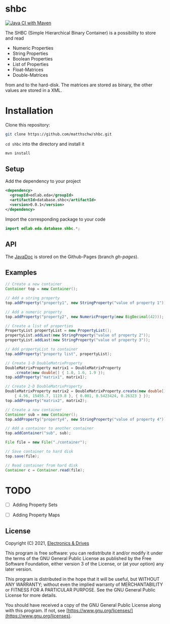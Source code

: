 # shbc

[![Java CI with Maven](https://github.com/matthschw/shbc/actions/workflows/maven.yml/badge.svg)](https://github.com/matthschw/shbc/actions/workflows/maven.yml)


The SHBC (Simple Hierarchical Binary Container) is a possibility to
store and read

- Numeric Properties
- String Properties
- Boolean Properties
- List of Properties
- Float-Matrices
- Double-Matrices

from and to the hard-disk.
The matrices are stored as binary, the other values are stored in a XML.

# Installation

Clone this repository:

```bash
git clone https://github.com/matthschw/shbc.git
```

`cd shbc` into the directory and install it

```bash
mvn install
```

## Setup
Add the dependency to your project

```xml
<dependency>
  <groupId>edlab.eda</groupId>
  <artifactId>database.shbc</artifactId>
  <version>0.0.1</version>
</dependency>
```

Import the corresponding package to your code
```java
import edlab.eda.database.shbc.*;
```
## API

The [JavaDoc](https://matthschw.github.io/shbc/)
is stored on the Github-Pages (branch *gh-pages*).

## Examples

```java
// Create a new container
Container top = new Container();

// Add a string property
top.addProperty("property1", new StringProperty("value of property 1"));

// Add a numeric property
top.addProperty("property2", new NumericProperty(new BigDecimal(42)));

// Create a list of properties
PropertyList propertyList = new PropertyList();
propertyList.addLast(new StringProperty("value of property 2"));
propertyList.addLast(new StringProperty("value of property 3"));

// Add propertyList to container
top.addProperty("property list", propertyList);

// Create 1-D DoubleMatrixProperty
DoubleMatrixProperty matrix1 = DoubleMatrixProperty
    .create(new double[] { 1.0, 1.6, 1.9 });
top.addProperty("matrix1", matrix1);

// Create 2-D DoubleMatrixProperty
DoubleMatrixProperty matrix2 = DoubleMatrixProperty.create(new double[][] {
    { 4.56, 15455.7, 1119.8 }, { 0.001, 0.5423424, 0.26323 } });
top.addProperty("matrix2", matrix2);

// Create a new container
Container sub = new Container();
top.addProperty("property4", new StringProperty("value of property 4"));

// Add a container to another container
top.addContainer("sub", sub);

File file = new File("./container");

// Save container to hard disk
top.save(file);

// Read container from hard disk
Container c = Container.read(file);
```
# TODO

- [ ] Adding Property Sets
- [ ] Adding Property Maps


## License

Copyright (C) 2021, [Electronics & Drives](https://www.electronics-and-drives.de/)

This program is free software: you can redistribute it and/or modify
it under the terms of the GNU General Public License as published by
the Free Software Foundation, either version 3 of the License, or
(at your option) any later version.

This program is distributed in the hope that it will be useful,
but WITHOUT ANY WARRANTY; without even the implied warranty of
MERCHANTABILITY or FITNESS FOR A PARTICULAR PURPOSE.  See the
GNU General Public License for more details.

You should have received a copy of the GNU General Public License
along with this program. If not, see 
[https://www.gnu.org/licenses/](https://www.gnu.org/licenses).
